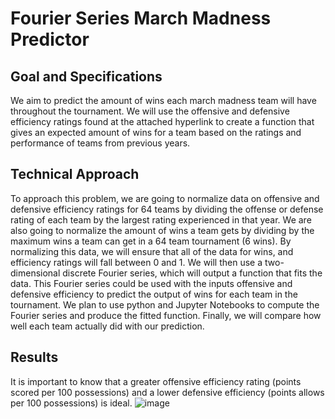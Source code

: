 # Fourier Series March Madness Predictor
## Goal and Specifications
We aim to predict the amount of wins each march madness team will have throughout the tournament. We will use the offensive and defensive efficiency ratings found at the attached hyperlink to create a function that gives an expected amount of wins for a team based on the ratings and performance of teams from previous years. 
## Technical Approach
To approach this problem, we are going to normalize data on offensive and defensive efficiency ratings for 64 teams by dividing the offense or defense rating of each team by the largest rating experienced in that year. We are also going to normalize the amount of wins a team gets by dividing by the maximum wins a team can get in a 64 team tournament (6 wins). By normalizing this data, we will ensure that all of the data for wins, and efficiency ratings will fall between 0 and 1. We will then use a two-dimensional discrete Fourier series, which will output a function that fits the data. This Fourier series could be used with the inputs offensive and defensive efficiency to predict the output of wins for each team in the tournament. We plan to use python and Jupyter Notebooks to compute the Fourier series and produce the fitted function. Finally, we will compare how well each team actually did with our prediction. 

## Results
It is important to know that a greater offensive efficiency rating (points scored per 100 possessions) and a lower defensive efficiency (points allows per 100 possessions) is ideal.
![image](https://github.com/auroradan/Fourier-Series-March-Madness-Predictor/assets/103843222/fc2f0da7-4b71-4360-9d17-120d942cdea7)
